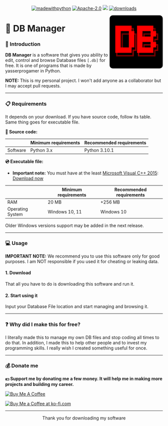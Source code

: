 <p align="center">  
<a href="https://www.python.org/"> <img src="https://img.shields.io/badge/made%20with-python%20%F0%9F%90%8D-brightgreen" alt="madewithpython" border="0"></a>
<a href="https://github.com/yasserprogamer/DBManager/blob/main/LICENSE"> <img src="https://img.shields.io/github/license/yasserprogamer/DBManager" alt="Apache-2.0" border="0"></a> 
<a href="https://github.com/yasserprogamer/DBManager/releases"> <img src="https://img.shields.io/github/v/release/yasserprogamer/DBManager?include_prereleases" alt"latestrelease"></a>
<a href="https://github.com/yasserprogamer/DBManager/releases"> <img src="https://img.shields.io/github/downloads/yasserprogamer/DBManager/total" alt="downloads" border="0"></a>
</p>

<img src="logo.png" width="170" height="170" align="right" style="border-radius: 10px" />

# 💾 DB Manager

### 📕 Introduction

**DB Manager** is a software that gives you ability to edit, control and browse Database files `[.db]` for free. It is one of programs that is made by yasserprogamer in Python.

**NOTE:** This is my personal project. I won't add anyone as a collaborator but I may accept pull requests.

---

### 📋 Requirements

It depends on your download. If you have source code, follow its table. Same thing goes for executable file.

**📄 Source code:**

|          | Minimum requirements | Recommended requirements |
| -------- | -------------------- | ------------------------ |
| Software | Python 3.x           | Python 3.10.1            |

**💿 Executable file:**

- **Important note:** You must have at the least <u>Microsoft Visual C++ 2015</u>: [Download now](https://www.microsoft.com/en-us/download/details.aspx?id=53840)

|                  | Minimum requirements | Recommended requirements |
| ---------------- | -------------------- | ------------------------ |
| RAM              | 20 MB                | +256 MB                  |
| Operating System | Windows 10, 11       | Windows 10               |

Older Windows versions support may be added in the next release.

---

### 💻 Usage

**IMPORTANT NOTE:** We recommend you to use this software only for good purposes. I am NOT responsible if you used it for cheating or leaking data.

#### 1. Download

That all you have to do is downloading this software and run it.

#### 2. Start using it

Input your Database File location and start managing and browsing it.

---

### ❓ Why did I make this for free?

I literally made this to manage my own DB files and stop coding all times to do that. In addition, I made this to help other people and to invest my programming skills. I really wish I created something useful for once. 

---

### 💰 Donate me

**💵 Support me by donating me a few money. It will help me in making more projects and building my career.**

<a href="https://www.buymeacoffee.com/yasserprogamer" target="_blank"><img src="https://cdn.buymeacoffee.com/buttons/v2/default-yellow.png" alt="Buy Me A Coffee" style="height: 60px !important;width: 217px !important;" ></a>

<a href='https://ko-fi.com/A0A8HLE80' target='_blank'><img height='60' style='border:0px;height:60px;' src='https://storage.ko-fi.com/cdn/kofi2.png?v=3' border='0' alt='Buy Me a Coffee at ko-fi.com' /></a>



---

<div align="center">
Thank you for downloading my software
</div>